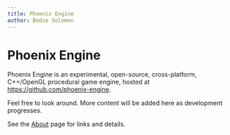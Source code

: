 ```yaml
---
title: Phoenix Engine
author: Bodie Solomon
---
```


# Phoenix Engine

Phoenix Engine is an experimental, open-source, cross-platform, C++/OpenGL
procedural game engine, hosted at https://github.com/phoenix-engine.

Feel free to look around.  More content will be added here as development
progresses.

See the [About](about) page for links and details.
